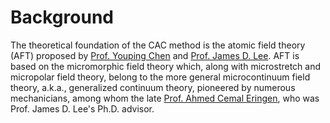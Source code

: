 # Background

The theoretical foundation of the CAC method is the atomic field theory (AFT) proposed by [Prof. Youping Chen](http://web.mae.ufl.edu/chenlab) and [Prof. James D. Lee](https://www.seas.gwu.edu/james-d-lee). AFT is based on the micromorphic field theory which, along with microstretch and micropolar field theory, belong to the more general microcontinuum field theory, a.k.a., generalized continuum theory, pioneered by numerous mechanicians, among whom the late [Prof. Ahmed Cemal Eringen](https://en.wikipedia.org/wiki/Ahmed_Cemal_Eringen), who was Prof. James D. Lee's Ph.D. advisor.